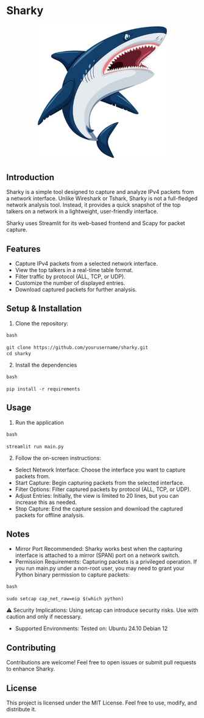 # Sharky
<p align="center">
  <img src="https://github.com/eamonfl/sharky/blob/master/images/sharky.jpg" width="350" title="hover text">
</p>

## Introduction
Sharky is a simple tool designed to capture and analyze IPv4 packets from a network interface. Unlike Wireshark or Tshark, Sharky is not a full-fledged network analysis tool. Instead, it provides a quick snapshot of the top talkers on a network in a lightweight, user-friendly interface.

Sharky uses Streamlit for its web-based frontend and Scapy for packet capture.

## Features
- Capture IPv4 packets from a selected network interface.
- View the top talkers in a real-time table format.
- Filter traffic by protocol (ALL, TCP, or UDP).
- Customize the number of displayed entries.
- Download captured packets for further analysis.

## Setup & Installation

1. Clone the repository:
```
bash

git clone https://github.com/yourusername/sharky.git
cd sharky
```
2. Install the dependencies
```
bash

pip install -r requirements
```

## Usage
1. Run the application
```
bash

streamlit run main.py
```

2. Follow the on-screen instructions:

- Select Network Interface: Choose the interface you want to capture packets from.
- Start Capture: Begin capturing packets from the selected interface.
- Filter Options: Filter captured packets by protocol (ALL, TCP, or UDP).
- Adjust Entries: Initially, the view is limited to 20 lines, but you can increase this as needed.
- Stop Capture: End the capture session and download the captured packets for offline analysis.

## Notes

- Mirror Port Recommended: Sharky works best when the capturing interface is attached to a mirror (SPAN) port on a network switch.
- Permission Requirements: Capturing packets is a privileged operation. If you run main.py under a non-root user, you may need to grant your Python binary permission to capture packets:
```
bash

sudo setcap cap_net_raw=eip $(which python)
```
⚠️ Security Implications: Using setcap can introduce security risks. Use with caution and only if necessary.
- Supported Environments: Tested on:
Ubuntu 24.10
Debian 12

## Contributing
Contributions are welcome! Feel free to open issues or submit pull requests to enhance Sharky.

## License
This project is licensed under the MIT License. Feel free to use, modify, and distribute it.


